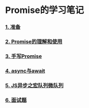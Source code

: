 # Promise的学习笔记
### [1. 准备](docs\prepare.md)
### [2. Promise的理解和使用](docs\promise.md)
### [3. 手写Promise](docs\write.md)
### [4. async与await](docs\asyncandawait.md)
### [5. JS异步之宏队列微队列](docs\hongwei.md)
### [6. 面试题](docs\interview.md)
